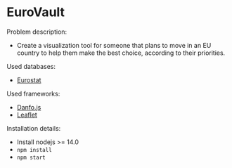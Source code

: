 # EuroVault

Problem description:
- Create a visualization tool for someone that plans to move in an EU country to help them make the best choice, according to their priorities.

Used databases:
- [Eurostat](https://ec.europa.eu/eurostat/data/database)

Used frameworks:
- [Danfo.js](https://danfo.jsdata.org/)
- [Leaflet](https://leafletjs.com/SlavaUkraini/)


Installation details:
- Install nodejs >= 14.0
- `npm install`
- `npm start`
